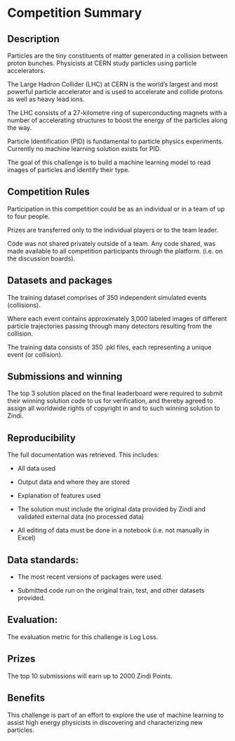 
# Competition Summary

## Description

Particles are the tiny constituents of matter generated in a collision between proton bunches. Physicists at CERN study particles using particle accelerators. 

The Large Hadron Collider (LHC) at CERN is the world’s largest and most powerful particle accelerator and is used to accelerate and collide protons as well as heavy lead ions.

The LHC consists of a 27-kilometre ring of superconducting magnets with a number of accelerating structures to boost the energy of the particles along the way.

Particle Identification (PID) is fundamental to particle physics experiments. Currently no machine learning solution exists for PID.

The goal of this challenge is to build a machine learning model to read images of particles and identify their type.


## Competition Rules

Participation in this competition could be as an individual or in a team of up to four people.

Prizes are transferred only to the individual players or to the team leader.

Code was not shared privately outside of a team. Any code shared, was made available to all competition participants through the platform. (i.e. on the discussion boards).


## Datasets and packages

The training dataset comprises of 350 independent simulated events (collisions).

Where each event contains approximately 3,000 labeled images of different particle trajectories passing through many detectors resulting from the collision.

The training data consists of 350 .pkl files, each representing a unique event (or collision).


## Submissions and winning

The top 3 solution placed on the final leaderboard were required to submit their winning solution code to us for verification, and thereby agreed to assign all worldwide rights of copyright in and to such winning solution to Zindi.


## Reproducibility

The full documentation was retrieved. This includes:
- All data used

- Output data and where they are stored

- Explanation of features used

- The solution must include the original data provided by Zindi and validated external data (no processed data)

- All editing of data must be done in a notebook (i.e. not manually in Excel)


## Data standards:

- The most recent versions of packages were used.

- Submitted code run on the original train, test, and other datasets provided.


## Evaluation:

The evaluation metric for this challenge is Log Loss.

## Prizes

The top 10 submissions will earn up to 2000 Zindi Points.


## Benefits

This challenge is part of an effort to explore the use of machine learning to assist high energy physicists in discovering and characterizing new particles.

